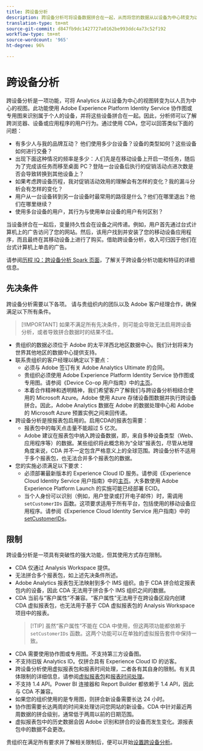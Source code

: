 ```yaml
---
title: 跨设备分析
description: 跨设备分析可将设备数据拼合在一起，从而将您的数据从以设备为中心转变为以人员为中心。
translation-type: tm+mt
source-git-commit: d847fb9dc1427727a0162be993ddc4a73c52f192
workflow-type: tm+mt
source-wordcount: '965'
ht-degree: 96%

---
```



# 跨设备分析

跨设备分析是一项功能，可将 Analytics 从以设备为中心的视图转变为以人员为中心的视图。此功能使用 Adobe Experience Platform Identity Service 协作图或专用图来识别属于个人的设备，并将这些设备拼合在一起。因此，分析师可以了解跨浏览器、设备或应用程序的用户行为。通过使用 CDA，您可以回答类似下面的问题：

* 有多少人与我的品牌互动？ 他们使用多少台设备？设备的类型如何？这些设备如何进行交叠？
* 出现下面这种情况的频率是多少：人们先是在移动设备上开启一项任务，随后为了完成该任务而移至桌面 PC？登陆一台设备后执行的促销活动点进次数是否会导致转换到其他设备上？
* 如果考虑跨设备历程，我对促销活动效用的理解会有怎样的变化？我的漏斗分析会有怎样的变化？
* 用户从一台设备转到另一台设备时最常用的路径是什么？他们在哪里退出？他们在哪里继续？
* 使用多台设备的用户，其行为与使用单台设备的用户有何区别？

当设备拼合在一起后，变量持久性会在设备之间传递。例如，用户首先通过台式计算机上的广告访问了您的网站。然后，该用户找到并安装了您的移动设备应用程序，而且最终在其移动设备上进行了购买。借助跨设备分析，收入可归因于他们在台式计算机上单击的广告。

请参阅[历程 IQ：跨设备分析 Spark 页面](http://adobe.ly/aacda)，了解关于跨设备分析功能和特征的详细信息。

## 先决条件

跨设备分析需要以下各项。 请与贵组织内的团队以及 Adobe 客户经理合作，确保满足以下所有条件。

>[!IMPORTANT] 如果不满足所有先决条件，则可能会导致无法启用跨设备分析，或者导致拼合数据时的结果不佳。

* 贵组织的数据必须位于 Adobe 的太平洋西北地区数据中心。我们计划将来为世界其他地区的数据中心提供支持。
* 联系贵组织的客户经理以确定以下要点：
   * 必须与 Adobe 签订有关 Adobe Analytics Ultimate 的合同。
   * 贵组织必须使用 Adobe Experience Platform Identity Service 协作图或专用图。请参阅《Device Co-op 用户指南》中的[主页](https://docs.adobe.com/content/help/zh-Hans/device-co-op/using/home.html)。
   * 本着合作精神和透明精神，我们希望客户了解我们与跨设备分析相结合使用的 Microsoft Azure。Adobe 使用 Azure 存储设备图数据并执行跨设备拼合。因此，Adobe Analytics 数据在 Adobe 的数据处理中心和 Adobe 的 Microsoft Azure 预置实例之间来回传递。
* 跨设备分析是按报表包启用的。启用CDA的报表包需要：
   * 报表包中的每天点击量不能超过 5 亿次。
   * Adobe 建议在报表包中纳入跨设备数据，即，来自多种设备类型（Web、应用程序等）的数据。某些组织将此概念称为“全球”报表包，尽管从地理角度来说，CDA 并不一定包含严格意义上的全球范围。跨设备分析不适用于多个报表包，也无法合并多个报表包的数据。
* 您的实施必须满足以下要求：
   * 必须部署最新版本的 Experience Cloud ID 服务。请参阅《Experience Cloud Identity Service 用户指南》中的[主页](https://docs.adobe.com/content/help/zh-Hans/id-service/using/home.html)。大多数使用 Adobe Experience Platform Launch 的实施可能已经部署 ECID。
   * 当个人身份可以识别（例如，用户登录或打开电子邮件）时，需调用 `setCustomerIDs` 函数。这项要求适用于所有平台，包括使用的移动设备应用程序。请参阅《Experience Cloud Identity Service 用户指南》中的 [setCustomerIDs](https://docs.adobe.com/content/help/zh-Hans/id-service/using/id-service-api/methods/setcustomerids.html)。

## 限制

跨设备分析是一项具有突破性的强大功能，但其使用方式存在限制。

* CDA 仅通过 Analysis Workspace 提供。
* 无法拼合多个报表包，如上述先决条件所述。
* Adobe Analytics 报表包无法映射到多个 IMS 组织。由于 CDA 拼合给定报表包内的设备，因此 CDA 无法用于拼合多个 IMS 组织之间的数据。
* CDA 当前与“客户属性”不兼容。“客户属性”无法用于在跨设备区段内创建 CDA 虚拟报表包，也无法用于基于 CDA 虚拟报表包的 Analysis Workspace 项目中的报表。
   > [!TIP] 虽然“客户属性”不能在 CDA 中使用，但这两项功能都依赖于 `setCustomerIDs` 函数。这两个功能可以在单独的虚拟报告套件中保持一致。
* CDA 需要使用协作图或专用图。不支持第三方设备图。
* 不支持旧版 Analytics ID。仅拼合具有 Experience Cloud ID 的访客。
* 跨设备分析使用虚拟报表包和报表时间处理，二者各有其自身的限制。有关具体限制的详细信息，请参阅[虚拟报表包](../vrs/vrs-about.md)和[报表时间处理](../vrs/vrs-report-time-processing.md)。
* 不支持 1.4 API。Power BI 连接器和 Report Builder 都依赖于 1.4 API，因此与 CDA 不兼容。
* 如果您的组织使用的是专用图，则拼合新设备需要长达 24 小时。
* 协作图需要长达两周的时间来处理访问您网站的新设备。CDA 中针对最近两周数据的拼合级别，通常低于两周以前的日期范围。
* 虚拟报表包中的历史数据会因 Adobe 识别和拼合的设备而发生变化。源报表包中的数据不会更改。

贵组织在满足所有要求并了解相关限制后，便可以开始[设置跨设备分析](cda-setup.md)。
